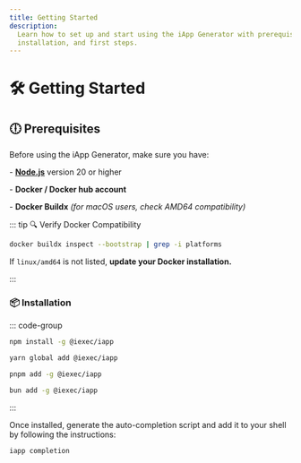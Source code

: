 ```yaml
---
title: Getting Started
description:
  Learn how to set up and start using the iApp Generator with prerequisites,
  installation, and first steps.
---
```


# 🛠 Getting Started

## 🕕 Prerequisites

Before using the iApp Generator, make sure you have:

\- [**Node.js**](https://nodejs.org/en/) version 20 or higher

\- **Docker / Docker hub account**

\- **Docker Buildx** _(for macOS users, check AMD64 compatibility)_

::: tip 🔍 Verify Docker Compatibility

```bash
docker buildx inspect --bootstrap | grep -i platforms
```

If `linux/amd64` is not listed, **update your Docker installation.**

:::

### 📦 Installation

::: code-group

```sh [npm]
npm install -g @iexec/iapp
```

```sh [yarn]
yarn global add @iexec/iapp
```

```sh [pnpm]
pnpm add -g @iexec/iapp
```

```sh [bun]
bun add -g @iexec/iapp
```

:::

Once installed, generate the auto-completion script and add it to your shell by
following the instructions:

```bash
iapp completion
```
